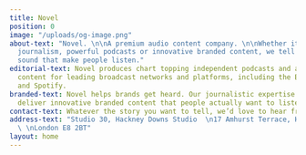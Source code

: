 ```yaml
---
title: Novel
position: 0
image: "/uploads/og-image.png"
about-text: "Novel. \n\nA premium audio content company. \n\nWhether it’s compelling
  journalism, powerful podcasts or innovative branded content, we tell stories in
  sound that make people listen."
editorial-text: Novel produces chart topping independent podcasts and award winning
  content for leading broadcast networks and platforms, including the BBC, Audible
  and Spotify.
branded-text: Novel helps brands get heard. Our journalistic expertise allows us to
  deliver innovative branded content that people actually want to listen to.
contact-text: Whatever the story you want to tell, we’d love to hear from you.
address-text: "Studio 30, Hackney Downs Studio  \n17 Amhurst Terrace, Hackney Downs
  \ \nLondon E8 2BT"
layout: home
---
```


